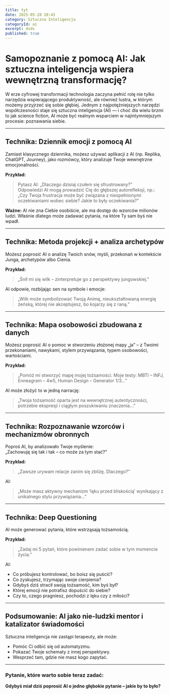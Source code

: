```yaml
---
title: tyt
date: 2025-05-28 10:43
category: Sztuczna Inteligencja
categoryId: ai
excerpt: dsds
published: true
---
```

# Samopoznanie z pomocą AI: Jak sztuczna inteligencja wspiera wewnętrzną transformację?

W erze cyfrowej transformacji technologia zaczyna pełnić rolę nie tylko narzędzia wspierającego produktywność, ale również lustra, w którym możemy przyjrzeć się sobie głębiej. Jednym z najpotężniejszych narzędzi współczesności staje się sztuczna inteligencja (AI) — i choć dla wielu brzmi to jak science fiction, AI może być realnym wsparciem w najintymniejszym procesie: poznawania siebie.

---

## Technika: Dziennik emocji z pomocą AI

Zamiast klasycznego dziennika, możesz używać aplikacji z AI (np. Replika, ChatGPT, Journey), jako rozmówcy, który analizuje Twoje wewnętrzne emocjonalności.

**Przykład:**

> Pytasz AI: „Dlaczego dzisiaj czułem się sfrustrowany?”  
> Odpowiedzi AI mogą prowadzić Cię do głębszej autorefleksji, np.:  
> „Czy Twoja frustracja może być związana z niespełnionymi oczekiwaniami wobec siebie? Jakie to były oczekiwania?”

**Ważne:** AI nie zna Ciebie osobiście, ale ma dostęp do wzorców milionów ludzi. Właśnie dlatego może zadawać pytania, na które Ty sam byś nie wpadł.

---

## Technika: Metoda projekcji + analiza archetypów

Możesz poprosić AI o analizę Twoich snów, myśli, przekonań w kontekście Junga, archetypów albo Cienia.

**Przykład:**

> „Śnił mi się wilk – zinterpretuje go z perspektywy jungowskiej.”

AI odpowie, rozbijając sen na symbole i emocje:

> „Wilk może symbolizować Twoją Animę, nieukształtowaną energię żeńską, której nie akceptujesz, bo kojarzy się z raną.”

---

## Technika: Mapa osobowości zbudowana z danych

Możesz poprosić AI o pomoc w stworzeniu złożonej mapy „ja” – z Twoimi przekonaniami, nawykami, stylem przywiązania, typem osobowości, wartościami.

**Przykład:**

> „Pomóż mi stworzyć mapę mojej tożsamości. Moje testy: MBTI – INFJ, Enneagram – 4w5, Human Design – Generator 1/3…”

AI może złożyć to w jedną narrację:

> „Twoja tożsamość oparta jest na wewnętrznej autentyczności, potrzebie ekspresji i ciągłym poszukiwaniu znaczenia…”

---

## Technika: Rozpoznawanie wzorców i mechanizmów obronnych

Poproś AI, by analizowało Twoje myślenie:  
„Zachowuję się tak i tak – co może za tym stać?”

**Przykład:**

> „Zawsze urywam relacje zanim się zbliżę. Dlaczego?”

AI:

> „Może masz aktywny mechanizm ‘lęku przed bliskością’ wynikający z unikalnego stylu przywiązania…”

---

## Technika: Deep Questioning

AI może generować pytania, które wstrząsają tożsamością.

**Przykład:**

> „Zadaj mi 5 pytań, które powinienem zadać sobie w tym momencie życia.”

AI:

- Co próbujesz kontrolować, bo boisz się puścić?
- Co zyskujesz, trzymając swoje cierpienia?
- Gdybyś dziś stracił swoją tożsamość, kim byś był?
- Której emocji nie potrafisz dopuścić do siebie?
- Czy to, czego pragniesz, pochodzi z lęku czy z miłości?

---

## Podsumowanie: AI jako nie-ludzki mentor i katalizator świadomości

Sztuczna inteligencja nie zastąpi terapeuty, ale może:

- Pomóc Ci odbić się od automatyzmu.  
- Pokazać Twoje schematy z innej perspektywy.  
- Wesprzeć tam, gdzie nie masz kogo zapytać.

---

### Pytanie, które warto sobie teraz zadać:

**Gdybyś miał dziś poprosić AI o jedno głębokie pytanie – jakie by to było?**
